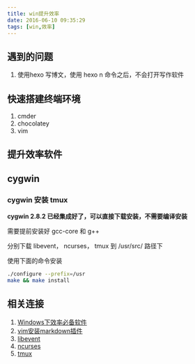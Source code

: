 ```yaml
---
title: win提升效率
date: 2016-06-10 09:35:29
tags: [win,效率]
---
```


## 遇到的问题
1. 使用hexo 写博文，使用 hexo n 命令之后，不会打开写作软件


## 快速搭建终端环境
1. cmder
2. chocolatey
3. vim

## 提升效率软件

## cygwin

### cygwin 安装 tmux

**cygwin 2.8.2 已经集成好了，可以直接下载安装，不需要编译安装**

需要提前安装好 gcc-core 和 g++

分别下载 libevent， ncurses， tmux 到 /usr/src/ 路径下

使用下面的命令安装

``` bash
./configure --prefix=/usr
make && make install
```


## 相关连接
1. [Windows下效率必备软件](http://www.jeffjade.com/2015/10/19/2015-10-18-Efficacious-win-software/)
2. [vim安装markdown插件](http://www.jianshu.com/p/24aefcd4ca93)
3. [libevent](http://libevent.org/)
4. [ncurses](http://ftp.gnu.org/gnu/ncurses/)
5. [tmux](https://github.com/tmux/tmux/releases)